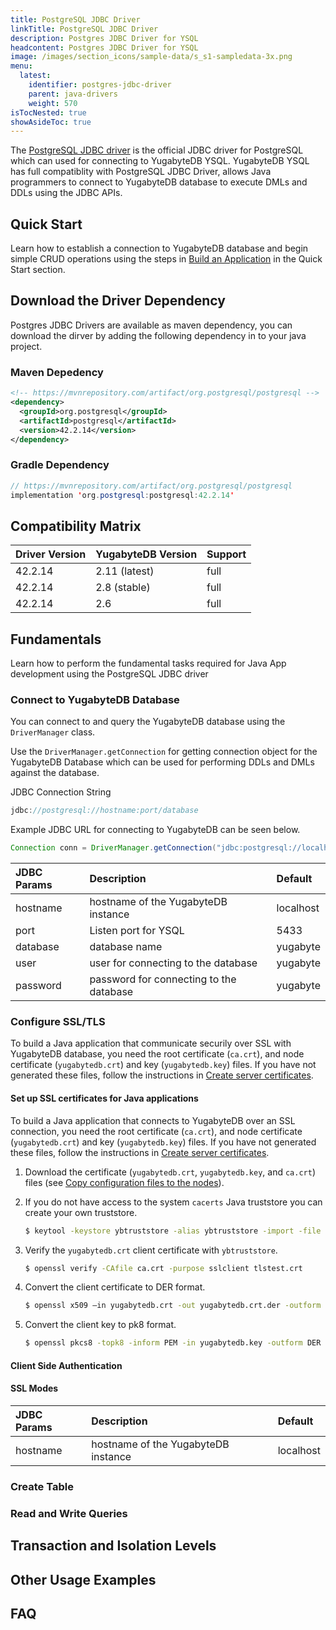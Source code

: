 ```yaml
---
title: PostgreSQL JDBC Driver
linkTitle: PostgreSQL JDBC Driver
description: Postgres JDBC Driver for YSQL
headcontent: Postgres JDBC Driver for YSQL
image: /images/section_icons/sample-data/s_s1-sampledata-3x.png
menu:
  latest:
    identifier: postgres-jdbc-driver
    parent: java-drivers
    weight: 570
isTocNested: true
showAsideToc: true
---
```


<!-- <ul class="nav nav-tabs-alt nav-tabs-yb">
  <li >
    <a href="postgres-jdbc-fundamentals" class="nav-link">
      <i class="icon-postgres" aria-hidden="true"></i>
      Postgres JDBC Driver - Fundamentals
    </a>
  </li>
</ul> -->

The [PostgreSQL JDBC driver](https://jdbc.postgresql.org/) is the official JDBC driver for PostgreSQL which can used for connecting to YugabyteDB YSQL. YugabyteDB YSQL has full compatiblity with PostgreSQL JDBC Driver, allows Java programmers to connect to YugabyteDB database to execute DMLs and DDLs using the JDBC APIs.

## Quick Start

Learn how to establish a connection to YugabyteDB database and begin simple CRUD operations using the steps in [Build an Application](/latest/quick-start/build-apps/java/ysql-jdbc) in the Quick Start section.

## Download the Driver Dependency

Postgres JDBC Drivers are available as maven dependency, you can download the dirver by adding the following dependency in to your java project.

### Maven Depedency

```xml
<!-- https://mvnrepository.com/artifact/org.postgresql/postgresql -->
<dependency>
  <groupId>org.postgresql</groupId>
  <artifactId>postgresql</artifactId>
  <version>42.2.14</version>
</dependency>
```

### Gradle Dependency

```java
// https://mvnrepository.com/artifact/org.postgresql/postgresql
implementation 'org.postgresql:postgresql:42.2.14'
```

## Compatibility Matrix

| Driver Version | YugabyteDB Version | Support |
| :------------- | :----------------- | :------ |
| 42.2.14  | 2.11 (latest) | full
| 42.2.14 |  2.8 (stable) | full
| 42.2.14 | 2.6 | full

## Fundamentals

Learn how to perform the fundamental tasks required for Java App development using the PostgreSQL JDBC driver

<!-- * [Connect to YugabyteDB Database](postgres-jdbc-fundamentals/#connect-to-yugabytedb-database)
* [Configure SSL/TLS](postgres-jdbc-fundamentals/#configure-ssl-tls)
* [Create Table](/postgres-jdbc-fundamentals/#create-table)
* [Read and Write Queries](/postgres-jdbc-fundamentals/#read-and-write-queries) -->

### Connect to YugabyteDB Database

You can connect to and query the YugabyteDB database using the `DriverManager` class.

Use the `DriverManager.getConnection` for getting connection object for the YugabyteDB Database which can be used for performing DDLs and DMLs against the database.

JDBC Connection String

```java
jdbc://postgresql://hostname:port/database
```

Example JDBC URL for connecting to YugabyteDB can be seen below.

```java
Connection conn = DriverManager.getConnection("jdbc:postgresql://localhost:5433/yugabyte","yugabyte", "yugabyte");
```

| JDBC Params | Description | Default |
| :---------- | :---------- | :------ |
| hostname  | hostname of the YugabyteDB instance | localhost
| port |  Listen port for YSQL | 5433
| database | database name | yugabyte
| user | user for connecting to the database | yugabyte
| password | password for connecting to the database | yugabyte

### Configure SSL/TLS

To build a Java application that communicate securily over SSL with YugabyteDB database, you need the root certificate (`ca.crt`), and node certificate (`yugabytedb.crt`) and key (`yugabytedb.key`) files. If you have not generated these files, follow the instructions in [Create server certificates](../../../../secure/tls-encryption/server-certificates/).

#### Set up SSL certificates for Java applications

To build a Java application that connects to YugabyteDB over an SSL connection, you need the root certificate (`ca.crt`), and node certificate (`yugabytedb.crt`) and key (`yugabytedb.key`) files. If you have not generated these files, follow the instructions in [Create server certificates](../../../../secure/tls-encryption/server-certificates/).

1. Download the certificate (`yugabytedb.crt`, `yugabytedb.key`, and `ca.crt`) files (see [Copy configuration files to the nodes](../../../../secure/tls-encryption/server-certificates/#copy-configuration-files-to-the-nodes)).

1. If you do not have access to the system `cacerts` Java truststore you can create your own truststore.

    ```sh
    $ keytool -keystore ybtruststore -alias ybtruststore -import -file ca.crt
    ```

1. Verify the `yugabytedb.crt` client certificate with `ybtruststore`.

    ```sh
    $ openssl verify -CAfile ca.crt -purpose sslclient tlstest.crt
    ```

1. Convert the client certificate to DER format.

    ```sh
    $ openssl x509 –in yugabytedb.crt -out yugabytedb.crt.der -outform der
    ```

1. Convert the client key to pk8 format.

    ```sh
    $ openssl pkcs8 -topk8 -inform PEM -in yugabytedb.key -outform DER -nocrypt -out yugabytedb.key.pk8
    ```

#### Client Side Authentication

#### SSL Modes

| JDBC Params | Description | Default |
| :----- | :------------ | :----------- |
| hostname  | hostname of the YugabyteDB instance | localhost

### Create Table

### Read and Write Queries

## Transaction and Isolation Levels

## Other Usage Examples

## FAQ

